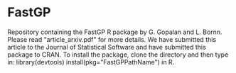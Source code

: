 # FastGP
Repository containing the FastGP R package by G. Gopalan and L. Bornn. Please read "article_arxiv.pdf" for more details. We have submitted this article to the Journal of Statistical Software and have submitted this package to CRAN. To install the package, clone the directory and then type in:
library(devtools)
install(pkg="FastGPPathName")
in R. 

